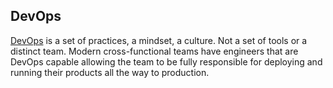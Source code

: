 ## DevOps

[DevOps](https://en.wikipedia.org/wiki/DevOps) is a set of practices, a mindset, a culture. Not a set of tools or a distinct team. Modern cross-functional teams have engineers that are DevOps capable allowing the team to be fully responsible for deploying and running their products all the way to production.
